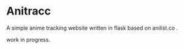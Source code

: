 # Anitracc

A simple anime tracking website written in flask based on anilist.co .

work in progress.